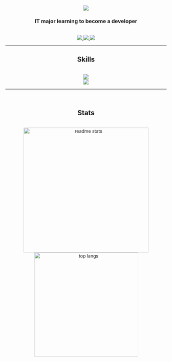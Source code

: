 <h1 align="center">
  <img src="https://readme-typing-svg.herokuapp.com/?font=Righteous&size=35&center=true&vCenter=true&width=500&height=70&duration=4000&lines=Izayaa;21stCenturySchzdMan;" />
</h1>

<h3 align="center">IT major learning to become a developer</h3>

<br/>

<div align="center">
  <a href="mailto:isaiahgwapoo@gmail.com">
    <img src="https://img.shields.io/badge/Gmail-333333?style=for-the-badge&logo=gmail&logoColor=red" target="_blank" />
  </a>
  <a href="https://www.linkedin.com/in/izayaa/" target="_blank">
    <img src="https://img.shields.io/badge/LinkedIn-0077B5?style=for-the-badge&logo=linkedin&logoColor=white" target="_blank" />
  </a>
  <a href="https://izayazaya.github.io/" target="_blank">
    <img src="https://img.shields.io/badge/Portfolio-E52165?style=for-the-badge&logo=sqlite&logoColor=white" target="_blank" />
  </a>
</div>

  <hr/>

<h2 align="center">Skills</h2>
<br/>
<div align="center">
  <a href="https://skillicons.dev">
    <img src="https://skillicons.dev/icons?i=html,css,javascript,c,python,git,github" /><br>
    <img src="https://skillicons.dev/icons?i=linux,ubuntu,arch,neovim,sublime" /><br>
  </a>
</div>

<hr/>
<br/>

<h2 align="center">Stats</h2>
<br>
<div align="center">
  <img width=390 src="https://github-readme-stats.vercel.app/api?username=izayazaya&count_private=true&show_icons=true&theme=react&rank_icon=github&border_radius=10" alt="readme stats" />
  <br/>
  <img width=325 align="center" src="https://github-readme-stats.vercel.app/api/top-langs/?username=izayazaya&langs_count=8&layout=compact&theme=react&border_radius=10&size_weight=0.5&count_weight=0.5&exclude_repo=github-readme-stats" alt="top langs" />
</div>

